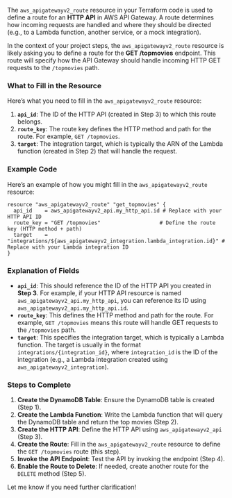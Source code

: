 The `aws_apigatewayv2_route` resource in your Terraform code is used to define a route for an **HTTP API** in AWS API Gateway. A route determines how incoming requests are handled and where they should be directed (e.g., to a Lambda function, another service, or a mock integration).

In the context of your project steps, the `aws_apigatewayv2_route` resource is likely asking you to define a route for the **GET /topmovies** endpoint. This route will specify how the API Gateway should handle incoming HTTP GET requests to the `/topmovies` path.

### What to Fill in the Resource
Here’s what you need to fill in the `aws_apigatewayv2_route` resource:

1. **`api_id`**: The ID of the HTTP API (created in Step 3) to which this route belongs.
2. **`route_key`**: The route key defines the HTTP method and path for the route. For example, `GET /topmovies`.
3. **`target`**: The integration target, which is typically the ARN of the Lambda function (created in Step 2) that will handle the request.

### Example Code
Here’s an example of how you might fill in the `aws_apigatewayv2_route` resource:

```hcl
resource "aws_apigatewayv2_route" "get_topmovies" {
  api_id    = aws_apigatewayv2_api.my_http_api.id # Replace with your HTTP API ID
  route_key = "GET /topmovies"                   # Define the route key (HTTP method + path)
  target    = "integrations/${aws_apigatewayv2_integration.lambda_integration.id}" # Replace with your Lambda integration ID
}
```

### Explanation of Fields
- **`api_id`**: This should reference the ID of the HTTP API you created in **Step 3**. For example, if your HTTP API resource is named `aws_apigatewayv2_api.my_http_api`, you can reference its ID using `aws_apigatewayv2_api.my_http_api.id`.
- **`route_key`**: This defines the HTTP method and path for the route. For example, `GET /topmovies` means this route will handle GET requests to the `/topmovies` path.
- **`target`**: This specifies the integration target, which is typically a Lambda function. The target is usually in the format `integrations/{integration_id}`, where `integration_id` is the ID of the integration (e.g., a Lambda integration created using `aws_apigatewayv2_integration`).

### Steps to Complete
1. **Create the DynamoDB Table**: Ensure the DynamoDB table is created (Step 1).
2. **Create the Lambda Function**: Write the Lambda function that will query the DynamoDB table and return the top movies (Step 2).
3. **Create the HTTP API**: Define the HTTP API using `aws_apigatewayv2_api` (Step 3).
4. **Create the Route**: Fill in the `aws_apigatewayv2_route` resource to define the `GET /topmovies` route (this step).
5. **Invoke the API Endpoint**: Test the API by invoking the endpoint (Step 4).
6. **Enable the Route to Delete**: If needed, create another route for the `DELETE` method (Step 5).

Let me know if you need further clarification!